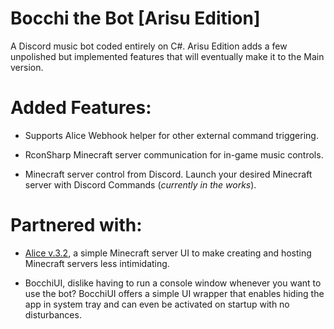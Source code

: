 # Bocchi the Bot [Arisu Edition]

A Discord music bot coded entirely on C#. Arisu Edition adds a few unpolished but implemented features that will eventually make it to the Main version.

# Added Features:

- Supports Alice Webhook helper for other external command triggering.

- RconSharp Minecraft server communication for in-game music controls.

- Minecraft server control from Discord. Launch your desired Minecraft server with Discord Commands (*currently in the works*).

# Partnered with:

- [Alice v.3.2](https://github.com/Arima-Su/Alice-v.3.2), a simple Minecraft server UI to make creating and hosting Minecraft servers less intimidating.

- BocchiUI, dislike having to run a console window whenever you want to use the bot? BocchiUI offers a simple UI wrapper that enables hiding the app in system tray and can even be activated on startup with no disturbances.
